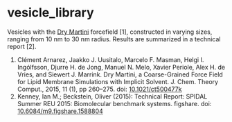 # vesicle_library

Vesicles with the [Dry Martini](http://www.cgmartini.nl/index.php/299-dry-martini-beta) forcefield [1], constructed in 
varying sizes, ranging from 10 nm to 30 nm radius. Results are summarized in a technical report [2].

1. Clément Arnarez, Jaakko J. Uusitalo, Marcelo F. Masman, Helgi I. Ingólfsson, Djurre H. de Jong, Manuel N. Melo, 
Xavier Periole, Alex H. de Vries, and Siewert J. Marrink.
Dry Martini, a Coarse-Grained Force Field for Lipid Membrane Simulations with Implicit Solvent. J. Chem. Theory Comput.,
2015, 11 (1), pp 260–275. doi: [10.1021/ct500477k](http://doi.org/10.1021/ct500477k)
2. Kenney, Ian M.; Beckstein, Oliver (2015): Technical Report: SPIDAL Summer REU 2015: Biomolecular benchmark systems. 
figshare. doi: [10.6084/m9.figshare.1588804](http://dx.doi.org/10.6084/m9.figshare.1588804)

